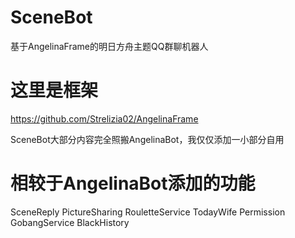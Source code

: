 # SceneBot
基于AngelinaFrame的明日方舟主题QQ群聊机器人

# 这里是框架
https://github.com/Strelizia02/AngelinaFrame

SceneBot大部分内容完全照搬AngelinaBot，我仅仅添加一小部分自用

# 相较于AngelinaBot添加的功能
SceneReply
PictureSharing
RouletteService
TodayWife
Permission
GobangService
BlackHistory
